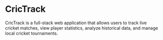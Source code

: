 # CricTrack
 CricTrack is a full-stack web application that allows users to track live cricket matches, view player statistics, analyze historical data, and manage local cricket tournaments. 
